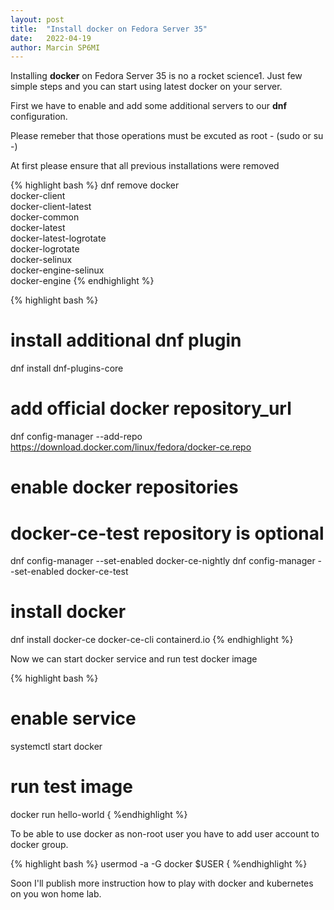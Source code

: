 ```yaml
---
layout: post
title:  "Install docker on Fedora Server 35"
date:   2022-04-19
author: Marcin SP6MI
---
```


Installing **docker** on Fedora Server 35 is no a rocket science1. Just few simple steps and you can start using latest docker on your server.

First we have to enable and add some additional servers to our **dnf** configuration.

Please remeber that those operations must be excuted as root - (sudo or su -)

At first please ensure that all previous installations were removed

{% highlight bash %}
dnf remove docker \
                  docker-client \
                  docker-client-latest \
                  docker-common \
                  docker-latest \
                  docker-latest-logrotate \
                  docker-logrotate \
                  docker-selinux \
                  docker-engine-selinux \
                  docker-engine
{% endhighlight %}

{% highlight bash %}
# install additional dnf plugin
dnf install dnf-plugins-core

# add official docker repository_url
dnf config-manager --add-repo https://download.docker.com/linux/fedora/docker-ce.repo

# enable docker repositories
# docker-ce-test repository is optional
dnf config-manager --set-enabled docker-ce-nightly
dnf config-manager --set-enabled docker-ce-test

# install docker
dnf install docker-ce docker-ce-cli containerd.io
{% endhighlight %}

Now we can start docker service and run test docker image

{% highlight bash %}
# enable service
systemctl start docker

# run test image
docker run hello-world
{ %endhighlight %}

To be able to use docker as non-root user you have to add user account to docker group.

{% highlight bash %}
usermod -a -G docker $USER
{ %endhighlight %}

Soon I'll publish more instruction how to play with docker and kubernetes on you won home lab.
